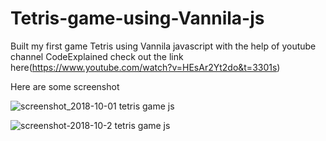# Tetris-game-using-Vannila-js
Built my first game Tetris using Vannila javascript with the help of youtube channel CodeExplained check out the link here(https://www.youtube.com/watch?v=HEsAr2Yt2do&t=3301s) 

Here are some screenshot

![screenshot_2018-10-01 tetris game js](https://user-images.githubusercontent.com/28669827/46311537-2641e900-c5e0-11e8-824a-82462c208c54.png)

![screenshot-2018-10-2 tetris game js](https://user-images.githubusercontent.com/28669827/46311665-92bce800-c5e0-11e8-9228-70860e6aa147.png)
